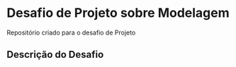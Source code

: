 <h1>Desafio de Projeto sobre Modelagem</h1>
Repositório criado para o desafio de Projeto

<h2>Descrição do Desafio</h2>

